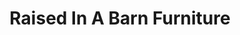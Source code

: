 ---
title: "Raised In A Barn Furniture"
url: /weldona/raised-in-a-barn-furniture/
shop: furniture
---
